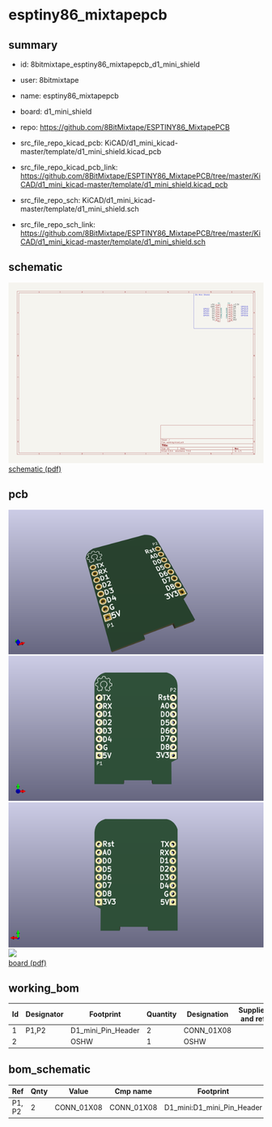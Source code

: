 # esptiny86_mixtapepcb
 
## summary 
* id: 8bitmixtape_esptiny86_mixtapepcb_d1_mini_shield
* user: 8bitmixtape
* name: esptiny86_mixtapepcb
* board: d1_mini_shield
* repo: https://github.com/8BitMixtape/ESPTINY86_MixtapePCB
* src_file_repo_kicad_pcb: KiCAD/d1_mini_kicad-master/template/d1_mini_shield.kicad_pcb
* src_file_repo_kicad_pcb_link: https://github.com/8BitMixtape/ESPTINY86_MixtapePCB/tree/master/KiCAD/d1_mini_kicad-master/template/d1_mini_shield.kicad_pcb


* src_file_repo_sch: KiCAD/d1_mini_kicad-master/template/d1_mini_shield.sch
* src_file_repo_sch_link: https://github.com/8BitMixtape/ESPTINY86_MixtapePCB/tree/master/KiCAD/d1_mini_kicad-master/template/d1_mini_shield.sch

## schematic  
![](working_schematic_600.png)  
[schematic (pdf)](working_schematic.pdf)  

## pcb  
![](working_3d_600.png) 
![](working_3d_front_600.png)  
![](working_3d_back_600.png)  
![](working_600.png)  
[board (pdf)](working.pdf)  

## working_bom
| Id | Designator | Footprint | Quantity | Designation | Supplier and ref |  | None | 
| --- | --- | --- | --- | --- | --- | --- | --- | 
| 1 | P1,P2 | D1_mini_Pin_Header | 2 | CONN_01X08 |  |  | [''] | 
| 2 |  | OSHW | 1 | OSHW |  |  | [''] | 


## bom_schematic
| Ref | Qnty | Value | Cmp name | Footprint | Description | Vendor | DNP | 
| --- | --- | --- | --- | --- | --- | --- | --- | 
| P1, P2 | 2 | CONN_01X08 | CONN_01X08 | D1_mini:D1_mini_Pin_Header |  |  |  | 



